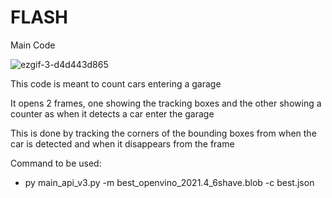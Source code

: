 # FLASH
Main Code

![ezgif-3-d4d443d865](https://user-images.githubusercontent.com/87820561/187310936-70a415fd-bc77-42ce-89e2-873a66c291d7.gif)

This code is meant to count cars entering a garage

It opens 2 frames, one showing the tracking boxes and the other showing a counter as when it detects a car enter the garage

This is done by tracking the corners of the bounding boxes from when the car is detected and when it disappears from the frame

Command to be used:

- py main_api_v3.py -m best_openvino_2021.4_6shave.blob -c best.json 
